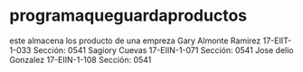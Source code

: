 # programaqueguardaproductos
este almacena los producto de una empreza Gary Almonte Ramirez  17-EIIT-1-033       Sección: 0541 Sagiory Cuevas                 17-EIIN-1-071      Sección: 0541 Jose delio Gonzalez         17-EIIN-1-108      Sección: 0541 

